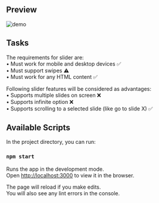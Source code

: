 
## Preview

![demo](https://user-images.githubusercontent.com/55871427/91552115-eef72680-e933-11ea-82d4-a41b76712013.JPG)

## Tasks
The requirements for slider are:<br />
•	Must work for mobile and desktop devices ✅<br />
•	Must support swipes ⚠️<br />
•	Must work for any HTML content ✅<br />
 
Following slider features will be considered as advantages:<br />
•	Supports multiple slides on screen ❌<br />
•	Supports infinite option ❌<br />
•	Supports scrolling to a selected slide (like go to slide X) ✅<br />


## Available Scripts

In the project directory, you can run:

### `npm start`

Runs the app in the development mode.<br />
Open [http://localhost:3000](http://localhost:3000) to view it in the browser.

The page will reload if you make edits.<br />
You will also see any lint errors in the console.



